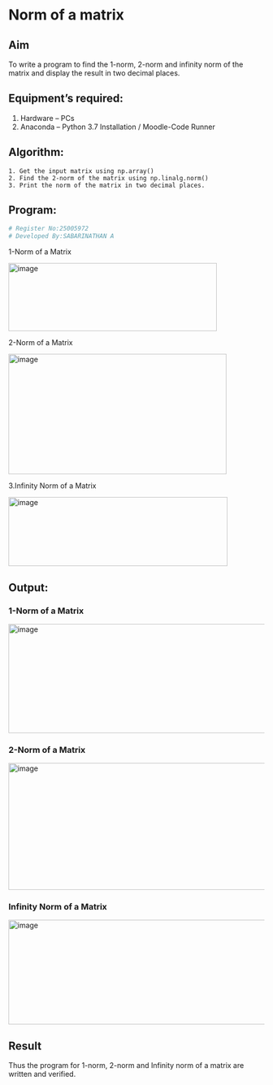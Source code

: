 # Norm of a matrix
## Aim
To write a program to find the 1-norm, 2-norm and infinity norm of the matrix and display the result in two decimal places.
## Equipment’s required:
1.	Hardware – PCs
2.	Anaconda – Python 3.7 Installation / Moodle-Code Runner
## Algorithm:
	1. Get the input matrix using np.array()   
    2. Find the 2-norm of the matrix using np.linalg.norm()
	3. Print the norm of the matrix in two decimal places.
## Program:
```Python
# Register No:25005972
# Developed By:SABARINATHAN A

```
1-Norm of a Matrix

<img width="410" height="134" alt="image" src="https://github.com/user-attachments/assets/3ec4efd0-81a6-4f7a-afd6-f61c0ae97695" />

2-Norm of a Matrix

<img width="429" height="237" alt="image" src="https://github.com/user-attachments/assets/b0ec9d2a-41b0-4ec9-ba93-2e7746951d0b" />


3.Infinity Norm of a Matrix

<img width="431" height="136" alt="image" src="https://github.com/user-attachments/assets/2eb4d0a2-434a-4508-888c-e7fc8a1f3fd3" />


## Output:
### 1-Norm of a Matrix

<img width="563" height="215" alt="image" src="https://github.com/user-attachments/assets/514b7d96-5cc3-4133-a8ae-9f69a2db587f" />


### 2-Norm of a Matrix

<img width="517" height="250" alt="image" src="https://github.com/user-attachments/assets/ac609ea3-cc7a-4e5d-be91-218b93c66a50" />


### Infinity Norm of a Matrix

<img width="573" height="206" alt="image" src="https://github.com/user-attachments/assets/d8d44344-3f2f-418e-ac83-2d7a7b1b84d4" />


## Result
Thus the program for 1-norm, 2-norm and Infinity norm of a matrix are written and verified.
